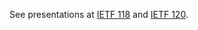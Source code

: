 See presentations at [IETF 118](https://www.youtube.com/embed/QDiHD9I64T4?start=3338&end=3530) and [IETF 120](https://www.youtube.com/embed/2L2YaBMAK9g?start=2723&end=3717).